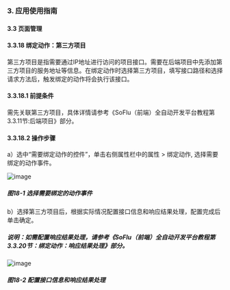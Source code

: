 ### 3. 应用使用指南

#### 3.3 页面管理

#### 3.3.18 绑定动作：第三方项目

第三方项目是指需要通过IP地址进行访问的项目接口。需要在后端项目中先添加第三方项目的服务地址等信息。在绑定动作时选择第三方项目，填写接口路径和选择请求方法后，触发绑定的动作将会执行该接口。

#### 3.3.18.1 前提条件

需先关联第三方项目，具体详情请参考《SoFlu（前端）全自动开发平台教程第3.3.11节:后端项目》部分。

#### 3.3.18.2 操作步骤

a）选中“需要绑定动作的控件”，单击右侧属性栏中的属性 > 绑定动作, 选择需要绑定的动作事件。

![image](https://user-images.githubusercontent.com/79617492/215723278-888ce75b-f7d1-4e23-b184-09f4ff33b1ba.png)

##### 图18-1 选择需要绑定的动作事件

b）选择第三方项目后，根据实际情况配置接口信息和响应结果处理，配置完成后单击确定。

##### 说明：如需配置响应结果处理，请参考《SoFlu（前端）全自动开发平台教程第3.3.20节：绑定动作：响应结果处理》部分。

![image](https://user-images.githubusercontent.com/79617492/215723315-5f7c792b-74e4-4726-b821-64ead73e4acd.png)

##### 图18-2 配置接口信息和响应结果处理
